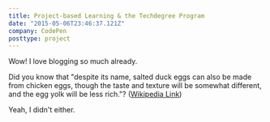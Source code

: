 ```yaml
---
title: Project-based Learning & the Techdegree Program
date: "2015-05-06T23:46:37.121Z"
company: CodePen
posttype: project
---
```


Wow! I love blogging so much already.

Did you know that "despite its name, salted duck eggs can also be made from
chicken eggs, though the taste and texture will be somewhat different, and the
egg yolk will be less rich."?
([Wikipedia Link](http://en.wikipedia.org/wiki/Salted_duck_egg))

Yeah, I didn't either.
